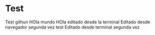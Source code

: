 # Test
Test githun
HOla mundo
HOla editado desde la terminal
Editado desde navegador segunda vez test
Editado desde terminal segunda vez
